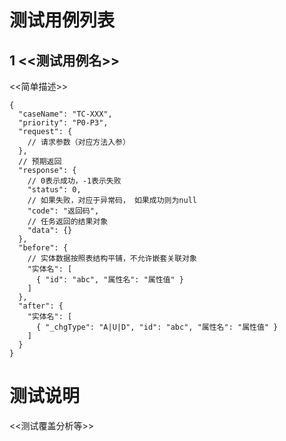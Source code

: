 # 测试用例列表

## 1 <<测试用例名>>

[TAGS]: DYNAMIC,CASE
<<简单描述>>

```json5
{
  "caseName": "TC-XXX",
  "priority": "P0-P3",
  "request": {
    // 请求参数（对应方法入参）
  },
  // 预期返回
  "response": {
    // 0表示成功，-1表示失败
    "status": 0,
    // 如果失败，对应于异常码， 如果成功则为null
    "code": "返回码",
    // 任务返回的结果对象
    "data": {}
  },
  "before": {
    // 实体数据按照表结构平铺，不允许嵌套关联对象
    "实体名": [
      { "id": "abc", "属性名": "属性值" }
    ]
  },
  "after": {
    "实体名": [
      { "_chgType": "A|U|D", "id": "abc", "属性名": "属性值" }
    ]
  }
}
```

# 测试说明

<<测试覆盖分析等>>
